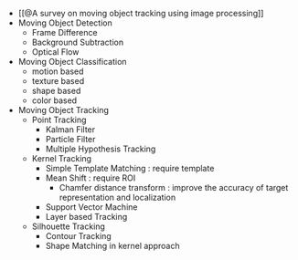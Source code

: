 - [[@A survey on moving object tracking using image processing]]
- Moving Object Detection
	- Frame Difference
	- Background Subtraction
	- Optical Flow
- Moving Object Classification
	- motion based
	- texture based
	- shape based
	- color based
- Moving Object Tracking
	- Point Tracking
		- Kalman Filter
		- Particle Filter
		- Multiple Hypothesis Tracking
	- Kernel Tracking
		- Simple Template Matching : require template
		- Mean Shift : require ROI
			- Chamfer distance transform : improve the accuracy of target representation and localization
		- Support Vector Machine
		- Layer based Tracking
	- Silhouette Tracking
		- Contour Tracking
		- Shape Matching in kernel approach